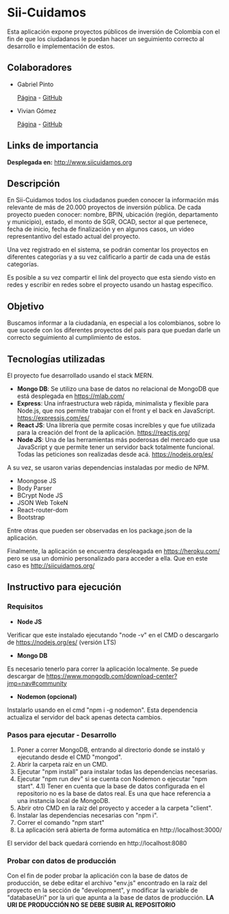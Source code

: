 # Sii-Cuidamos

Esta aplicación expone proyectos públicos de inversión de Colombia con el fin de que los ciudadanos le puedan hacer un seguimiento correcto al desarrollo e implementación de estos.

## Colaboradores

- Gabriel Pinto

  [Página](https://gabrielpinto.me) -  [GitHub](https://github.com/gabrielpintop)

- Vivian Gómez

  [Página](https://viviangomez.github.io) - [GitHub](https://github.com/VivianGomez) 

## Links de importancia

**Desplegada en:** http://www.siicuidamos.org

## Descripción

En Sii-Cuidamos todos los ciudadanos pueden conocer la información más relevante de más de 20.000 proyectos de inversión pública. De cada proyecto pueden conocer: nombre, BPIN, ubicación (región, departamento y municipio), estado, el monto de SGR, OCAD, sector al que pertenece, fecha de inicio, fecha de finalización y en algunos casos, un video representantivo del estado actual del proyecto.

Una vez registrado en el sistema, se podrán comentar los proyectos en diferentes categorías y a su vez calificarlo a partir de cada una de estás categorías.

Es posible a su vez compartir el link del proyecto que esta siendo visto en redes y escribir en redes sobre el proyecto usando un hastag específico.

## Objetivo

Buscamos informar a la ciudadanía, en especial a los colombianos, sobre lo que sucede con los diferentes proyectos del país para que puedan darle un correcto seguimiento al cumplimiento de estos.

## Tecnologías utilizadas

El proyecto fue desarrollado usando el stack MERN.

- **Mongo DB**: Se utilizo una base de datos no relacional de MongoDB que está desplegada en https://mlab.com/
- **Express**: Una infraestructura web rápida, minimalista y flexible para Node.js, que nos permite trabajar con el front y el back en JavaScript. https://expressjs.com/es/
- **React JS**: Una librería que permite cosas increíbles y que fue utilizada para la creación del front de la aplicación. https://reactjs.org/
- **Node JS**: Una de las herramientas más poderosas del mercado que usa JavaScript y que permite tener un servidor back totalmente funcional. Todas las peticiones son realizadas desde acá. https://nodejs.org/es/

A su vez, se usaron varias dependencias instaladas por medio de NPM.

- Moongose JS
- Body Parser
- BCrypt Node JS
- JSON Web TokeN
- React-router-dom
- Bootstrap

Entre otras que pueden ser observadas en los package.json de la aplicación.

Finalmente, la aplicación se encuentra despleagada en https://heroku.com/ pero se usa un dominio personalizado para acceder a ella. Que en este caso es http://siicuidamos.org/

## Instructivo para ejecución

### Requisitos

- **Node JS**

Verificar que este instalado ejecutando "node -v" en el CMD o descargarlo de https://nodejs.org/es/ (versión LTS)

- **Mongo DB**

Es necesario tenerlo para correr la aplicación localmente. Se puede descargar de https://www.mongodb.com/download-center?jmp=nav#community

- **Nodemon (opcional)**

Instalarlo usando en el cmd "npm i -g nodemon". Esta dependencia actualiza el servidor del back apenas detecta cambios.

### Pasos para ejecutar - Desarrollo

1. Poner a correr MongoDB, entrando al directorio donde se instaló y ejecutando desde el CMD "mongod".
2. Abrir la carpeta raíz en un CMD.
3. Ejecutar "npm install" para instalar todas las dependencias necesarias.
4. Ejecutar "npm run dev" si se cuenta con Nodemon o ejecutar "npm start".
   4.1) Tener en cuenta que la base de datos configurada en el repositorio no es la base de datos real. Es una que hace referencia a una instancia local de MongoDB.
5. Abrir otro CMD en la raíz del proyecto y acceder a la carpeta "client".
6. Instalar las dependencias necesarias con "npm i".
7. Correr el comando "npm start"
8. La aplicación será abierta de forma automática en http://localhost:3000/

El servidor del back quedará corriendo en http://localhost:8080

### Probar con datos de producción

Con el fin de poder probar la aplicación con la base de datos de producción, se debe editar el archivo "env.js" encontrado en la raíz del proyecto en la sección de "development", y modificar la variable de "databaseUri" por la uri que apunta a la base de datos de producción. **LA URI DE PRODUCCIÓN NO SE DEBE SUBIR AL REPOSITORIO**


